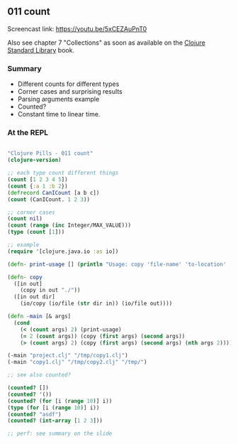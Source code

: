 ## 011 count

Screencast link: https://youtu.be/5xCEZAuPnT0

Also see chapter 7 "Collections" as soon as available on the [Clojure Standard Library](https://www.manning.com/books/clojure-standard-library) book.

### Summary

* Different counts for different types
* Corner cases and surprising results
* Parsing arguments example
* Counted?
* Constant time to linear time.

### At the REPL

```clojure

"Clojure Pills - 011 count"
(clojure-version)

;; each type count different things
(count [1 2 3 4 5])
(count {:a 1 :b 2})
(defrecord CanICount [a b c])
(count (CanICount. 1 2 3))

;; corner cases
(count nil)
(count (range (inc Integer/MAX_VALUE)))
(type (count [1]))

;; example
(require '[clojure.java.io :as io])

(defn- print-usage [] (println "Usage: copy 'file-name' 'to-location' ['work-dir']"))

(defn- copy
  ([in out]
    (copy in out "./"))
  ([in out dir]
    (io/copy (io/file (str dir in)) (io/file out))))

(defn -main [& args]
  (cond
    (< (count args) 2) (print-usage)
    (= 2 (count args)) (copy (first args) (second args))
    (> (count args) 2) (copy (first args) (second args) (nth args 2))))

(-main "project.clj" "/tmp/copy1.clj")
(-main "copy1.clj" "/tmp/copy2.clj" "/tmp/")

;; see also counted?

(counted? [])
(counted? '())
(counted? (for [i (range 10)] i))
(type (for [i (range 10)] i))
(counted? "asdf")
(counted? (int-array [1 2 3]))

;; perf: see summary on the slide
```
